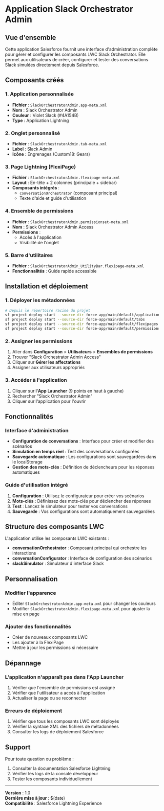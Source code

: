 # Application Slack Orchestrator Admin

## Vue d'ensemble

Cette application Salesforce fournit une interface d'administration complète pour gérer et configurer les composants LWC Slack Orchestrator. Elle permet aux utilisateurs de créer, configurer et tester des conversations Slack simulées directement depuis Salesforce.

## Composants créés

### 1. Application personnalisée
- **Fichier** : `SlackOrchestratorAdmin.app-meta.xml`
- **Nom** : Slack Orchestrator Admin
- **Couleur** : Violet Slack (#4A154B)
- **Type** : Application Lightning

### 2. Onglet personnalisé
- **Fichier** : `SlackOrchestratorAdmin.tab-meta.xml`
- **Label** : Slack Admin
- **Icône** : Engrenages (Custom18: Gears)

### 3. Page Lightning (FlexiPage)
- **Fichier** : `SlackOrchestratorAdmin.flexipage-meta.xml`
- **Layout** : En-tête + 2 colonnes (principale + sidebar)
- **Composants intégrés** :
  - `conversationOrchestrator` (composant principal)
  - Texte d'aide et guide d'utilisation

### 4. Ensemble de permissions
- **Fichier** : `SlackOrchestratorAdmin.permissionset-meta.xml`
- **Nom** : Slack Orchestrator Admin Access
- **Permissions** :
  - Accès à l'application
  - Visibilité de l'onglet

### 5. Barre d'utilitaires
- **Fichier** : `SlackOrchestratorAdmin_UtilityBar.flexipage-meta.xml`
- **Fonctionnalités** : Guide rapide accessible

## Installation et déploiement

### 1. Déployer les métadonnées
```bash
# Depuis le répertoire racine du projet
sf project deploy start --source-dir force-app/main/default/applications
sf project deploy start --source-dir force-app/main/default/tabs
sf project deploy start --source-dir force-app/main/default/flexipages
sf project deploy start --source-dir force-app/main/default/permissionsets
```

### 2. Assigner les permissions
1. Aller dans **Configuration** > **Utilisateurs** > **Ensembles de permissions**
2. Trouver "Slack Orchestrator Admin Access"
3. Cliquer sur **Gérer les affectations**
4. Assigner aux utilisateurs appropriés

### 3. Accéder à l'application
1. Cliquer sur l'**App Launcher** (9 points en haut à gauche)
2. Rechercher "Slack Orchestrator Admin"
3. Cliquer sur l'application pour l'ouvrir

## Fonctionnalités

### Interface d'administration
- **Configuration de conversations** : Interface pour créer et modifier des scénarios
- **Simulation en temps réel** : Test des conversations configurées
- **Sauvegarde automatique** : Les configurations sont sauvegardées dans le localStorage
- **Gestion des mots-clés** : Définition de déclencheurs pour les réponses automatiques

### Guide d'utilisation intégré
1. **Configuration** : Utilisez le configurateur pour créer vos scénarios
2. **Mots-clés** : Définissez des mots-clés pour déclencher des réponses
3. **Test** : Lancez le simulateur pour tester vos conversations
4. **Sauvegarde** : Vos configurations sont automatiquement sauvegardées

## Structure des composants LWC

L'application utilise les composants LWC existants :

- **conversationOrchestrator** : Composant principal qui orchestre les interactions
- **conversationConfigurator** : Interface de configuration des scénarios
- **slackSimulator** : Simulateur d'interface Slack

## Personnalisation

### Modifier l'apparence
- Éditer `SlackOrchestratorAdmin.app-meta.xml` pour changer les couleurs
- Modifier `SlackOrchestratorAdmin.flexipage-meta.xml` pour ajuster la mise en page

### Ajouter des fonctionnalités
- Créer de nouveaux composants LWC
- Les ajouter à la FlexiPage
- Mettre à jour les permissions si nécessaire

## Dépannage

### L'application n'apparaît pas dans l'App Launcher
1. Vérifier que l'ensemble de permissions est assigné
2. Vérifier que l'utilisateur a accès à l'application
3. Actualiser la page ou se reconnecter

### Erreurs de déploiement
1. Vérifier que tous les composants LWC sont déployés
2. Vérifier la syntaxe XML des fichiers de métadonnées
3. Consulter les logs de déploiement Salesforce

## Support

Pour toute question ou problème :
1. Consulter la documentation Salesforce Lightning
2. Vérifier les logs de la console développeur
3. Tester les composants individuellement

---

**Version** : 1.0  
**Dernière mise à jour** : $(date)  
**Compatibilité** : Salesforce Lightning Experience
